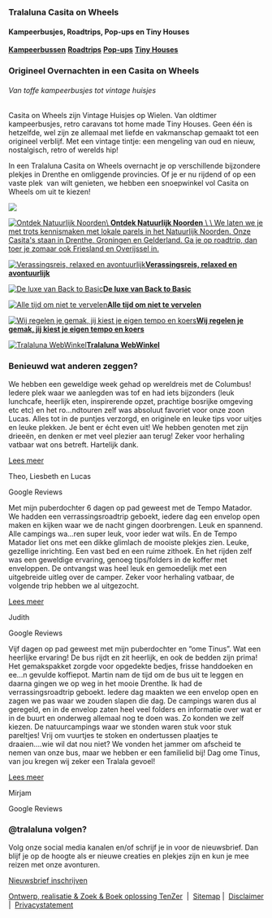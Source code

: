 ### Tralaluna Casita on Wheels

#### Kampeerbusjes, Roadtrips, Pop-ups en Tiny Houses

[**Kampeerbussen**](https://tralaluna.nl/kampeerbusje/kampeerbusjes/) [**Roadtrips**](https://tralaluna.nl/roadtrip/bijzondere-campings-roadtrips/) [**Pop-ups**](https://tralaluna.nl/pop-ups/pop-ups/) [**Tiny Houses**](https://tralaluna.nl/casita/casitas/)

### Origineel Overnachten in een Casita on Wheels

###### Van toffe kampeerbusjes tot vintage huisjes

Casita on Wheels zijn Vintage Huisjes op Wielen. Van oldtimer kampeerbusjes, retro caravans tot home made Tiny Houses. Geen één is hetzelfde, wel zijn ze allemaal met liefde en vakmanschap gemaakt tot een origineel verblijf. Met een vintage tintje: een mengeling van oud en nieuw, nostalgisch, retro of werelds hip!

In een Tralaluna Casita on Wheels overnacht je op verschillende bijzondere plekjes in Drenthe en omliggende provincies. Of je er nu rijdend of op een vaste plek  van wilt genieten, we hebben een snoepwinkel vol Casita on Wheels om uit te kiezen!

![](https://tralaluna.nl/wp-content/uploads/2024/04/kampeerbussen-retro-Tralaluna-Ome-Tinus-bus_14-jpg.webp)

[![Ontdek Natuurlijk Noorden](https://tralaluna.nl/wp-content/uploads/2024/07/pr-vwbusjesdrenthe5-750x500.webp)\\
**Ontdek Natuurlijk Noorden** \\
\\
We laten we je met trots kennismaken met lokale parels in het Natuurlijk Noorden. Onze Casita's staan in Drenthe, Groningen en Gelderland. Ga je op roadtrip, dan toer je zomaar ook Friesland en Overijssel in.](https://tralaluna.nl/roadtrip/ontdek-drenthe-en-omliggende-provincies/)

[![Verassingsreis, relaxed en avontuurlijk](https://tralaluna.nl/wp-content/uploads/2024/04/Roadtrip-Tralaluna-verrassingsreis_4-750x563.webp)**Verassingsreis, relaxed en avontuurlijk**](https://tralaluna.nl/roadtrip/verrassingsreis-roadtrip/)

[![De luxe van Back to Basic](https://tralaluna.nl/wp-content/uploads/2024/07/Estafette-Tralaluna-koffie-kamperen-1-scaled-e1722090259559-750x523.webp)**De luxe van Back to Basic**](https://tralaluna.nl/roadtrip/gezinsroadtrip/)

[![Alle tijd om niet te vervelen](https://tralaluna.nl/wp-content/uploads/2024/04/kampeerbus-Wildemansheerd-Vow-Tralaluna-RodeRik_2-750x656.webp)**Alle tijd om niet te vervelen**](https://tralaluna.nl/roadtrip/bijzondere-campings-roadtrips/)

[![Wij regelen je gemak, jij kiest je eigen tempo en koers](https://tralaluna.nl/wp-content/uploads/2024/07/uitkijken-750x750.webp)**Wij regelen je gemak, jij kiest je eigen tempo en koers**](https://tralaluna.nl/roadtrip/slow-travel/)

[![Tralaluna WebWinkel](https://tralaluna.nl/wp-content/uploads/2024/07/Caravanity-Camping-Kookboek-kopie-750x422.webp)**Tralaluna WebWinkel**](https://tralaluna.nl/kadobon/)

### Benieuwd wat anderen zeggen?

We hebben een geweldige week gehad op wereldreis met de Columbus! Iedere plek waar we aanlegden was tof en had iets bijzonders (leuk lunchcafe, heerlijk eten, inspirerende opzet, prachtige bosrijke omgeving etc etc) en het ro...ndtouren zelf was absoluut favoriet voor onze zoon Lucas. Alles tot in de puntjes verzorgd, en originele en leuke tips voor uitjes en leuke plekken. Je bent er écht even uit! We hebben genoten met zijn drieeën, en denken er met veel plezier aan terug! Zeker voor herhaling vatbaar wat ons betreft. Hartelijk dank.

[Lees meer](javascript:void(0);)

Theo, Liesbeth en Lucas

Google Reviews

Met mijn puberdochter 6 dagen op pad geweest met de Tempo Matador. We hadden een verrassingsroadtrip geboekt, iedere dag een envelop open maken en kijken waar we de nacht gingen doorbrengen. Leuk en spannend. Alle campings wa...ren super leuk, voor ieder wat wils. En de Tempo Matador liet ons met een dikke glimlach de mooiste plekjes zien. Leuke, gezellige inrichting. Een vast bed en een ruime zithoek. En het rijden zelf was een geweldige ervaring, genoeg tips/folders in de koffer met enveloppen. De ontvangst was heel leuk en gemoedelijk met een uitgebreide uitleg over de camper. Zeker voor herhaling vatbaar, de volgende trip hebben we al uitgezocht.

[Lees meer](javascript:void(0);)

Judith

Google Reviews

Vijf dagen op pad geweest met mijn puberdochter en “ome Tinus”. Wat een heerlijke ervaring! De bus rijdt en zit heerlijk, en ook de bedden zijn prima! Het gemakspakket zorgde voor opgedekte bedjes, frisse handdoeken en ee...n gevulde koffiepot. Martin nam de tijd om de bus uit te leggen en daarna gingen we op weg in het mooie Drenthe. Ik had de verrassingsroadtrip geboekt. Iedere dag maakten we een envelop open en zagen we pas waar we zouden slapen die dag. De campings waren dus al geregeld, en in de envelop zaten heel veel folders en informatie over wat er in de buurt en onderweg allemaal nog te doen was. Zo konden we zelf kiezen. De natuurcampings waar we stonden waren stuk voor stuk pareltjes! Vrij om vuurtjes te stoken en ondertussen plaatjes te draaien….wie wil dat nou niet? We vonden het jammer om afscheid te nemen van onze bus, maar we hebben er een familielid bij! Dag ome Tinus, van jou kregen wij zeker een Tralala gevoel!

[Lees meer](javascript:void(0);)

Mirjam

Google Reviews

### @tralaluna volgen?

Volg onze social media kanalen en/of schrijf je in voor de nieuwsbrief. Dan blijf je op de hoogte als er nieuwe creaties en plekjes zijn en kun je mee reizen met onze avonturen.

[Nieuwsbrief inschrijven](https://tralaluna.nl/inschrijven-nieuwsbrief/)

[Ontwerp, realisatie & Zoek & Boek oplossing TenZer](https://www.tenzer.nl/)  \|  [Sitemap](https://tralaluna.nl/sitemap) \|  [Disclaimer](https://tralaluna.nl/disclaimer) \|  [Privacystatement](https://tralaluna.nl/privacystatement)